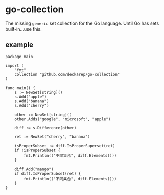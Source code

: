 # go-collection
The missing `generic` set collection for the Go language.  Until Go has sets built-in...use this.

## example
```golang
package main

import (
    "fmt"
    collection "github.com/deckarep/go-collection"
)

func main() {
    s := NewSet[string]()
	s.Add("apple")
	s.Add("banana")
	s.Add("cherry")

	other := NewSet[string]()
	other.Adds("google", "microsoft", "apple")

	diff := s.Difference(other)

	ret := NewSet("cherry", "banana")

	isProperSubset := diff.IsProperSuperset(ret)
	if !isProperSubset {
        fmt.Println(("不同集合", diff.Elements()))
	}

	diff.Add("mango")
	if diff.IsProperSubset(ret) {
		fmt.Println(("不同集合", diff.Elements()))
	}
}
```
